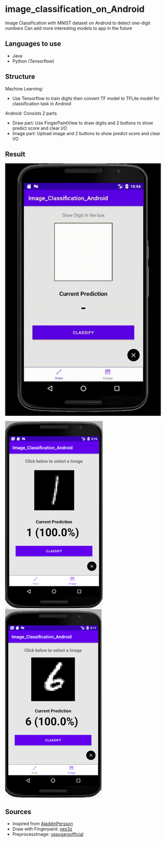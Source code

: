 # image_classification_on_Android
Image Classification with MNIST dataset on Android to detect one-digit numbers
Can add more interesting models to app in the future

## Languages to use
- Java
- Python (Tensorflow)

## Structure
Machine Learning:
- Use Tensorflow to train digits then convert TF model to TFLite model for classification task in Android

Android: Consists 2 parts
- Draw part: Use FingerPaintView to draw digits and 2 buttons to show predict score and clear I/O
- Image part: Upload image and 2 buttons to show predict score and clear I/O


## Result
![result](result/draw.gif)


![result](result/image.PNG)
![result](result/image2.PNG)

## Sources
- Inspired from [AladdinPersson](https://github.com/aladdinpersson/HelloMnist)
- Draw with Fingerpaint: [nex3z](https://github.com/nex3z/tflite-mnist-android)
- PreprocessImage: [vasugargofficial](https://github.com/vasugargofficial/Image-Classification-Mobilenet-AndroidDemo/blob/master/app/src/main/java/com/example/imageclassificationdemo/MainActivity.java)
